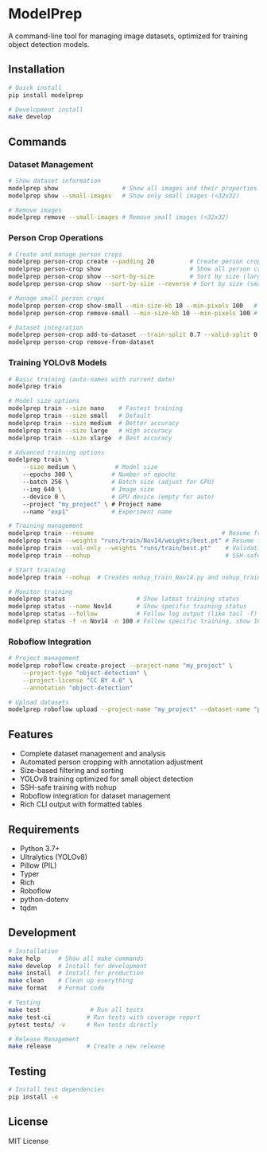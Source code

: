 # ModelPrep

A command-line tool for managing image datasets, optimized for training object detection models.

## Installation

```bash
# Quick install
pip install modelprep

# Development install
make develop
```

## Commands

### Dataset Management

```bash
# Show dataset information
modelprep show                  # Show all images and their properties
modelprep show --small-images   # Show only small images (<32x32)

# Remove images
modelprep remove --small-images # Remove small images (<32x32)
```

### Person Crop Operations

```bash
# Create and manage person crops
modelprep person-crop create --padding 20          # Create person crops with 20% padding
modelprep person-crop show                         # Show all person crops
modelprep person-crop show --sort-by-size          # Sort by size (large to small)
modelprep person-crop show --sort-by-size --reverse # Sort by size (small to large)

# Manage small person crops
modelprep person-crop show-small --min-size-kb 10 --min-pixels 100   # Preview small crops
modelprep person-crop remove-small --min-size-kb 10 --min-pixels 100 # Remove small crops

# Dataset integration
modelprep person-crop add-to-dataset --train-split 0.7 --valid-split 0.2 --test-split 0.1
modelprep person-crop remove-from-dataset
```

### Training YOLOv8 Models

```bash
# Basic training (auto-names with current date)
modelprep train

# Model size options
modelprep train --size nano    # Fastest training
modelprep train --size small   # Default
modelprep train --size medium  # Better accuracy
modelprep train --size large   # High accuracy
modelprep train --size xlarge  # Best accuracy

# Advanced training options
modelprep train \
    --size medium \           # Model size
    --epochs 300 \           # Number of epochs
    --batch 256 \            # Batch size (adjust for GPU)
    --img 640 \              # Image size
    --device 0 \             # GPU device (empty for auto)
    --project "my_project" \ # Project name
    --name "exp1"            # Experiment name

# Training management
modelprep train --resume                                    # Resume from last checkpoint
modelprep train --weights "runs/train/Nov14/weights/best.pt" # Resume from specific weights
modelprep train --val-only --weights "runs/train/best.pt"    # Validation only
modelprep train --nohup                                      # SSH-safe training

# Start training
modelprep train --nohup  # Creates nohup_train_Nov14.py and nohup_train_Nov14.log

# Monitor training
modelprep status                    # Show latest training status
modelprep status --name Nov14       # Show specific training status
modelprep status --follow           # Follow log output (like tail -f)
modelprep status -f -n Nov14 -n 100 # Follow specific training, show 100 lines
```

### Roboflow Integration

```bash
# Project management
modelprep roboflow create-project --project-name "my_project" \
    --project-type "object-detection" \
    --project-license "CC BY 4.0" \
    --annotation "object-detection"

# Upload datasets
modelprep roboflow upload --project-name "my_project" --dataset-name "person-crops"
```

## Features

- Complete dataset management and analysis
- Automated person cropping with annotation adjustment
- Size-based filtering and sorting
- YOLOv8 training optimized for small object detection
- SSH-safe training with nohup
- Roboflow integration for dataset management
- Rich CLI output with formatted tables

## Requirements

- Python 3.7+
- Ultralytics (YOLOv8)
- Pillow (PIL)
- Typer
- Rich
- Roboflow
- python-dotenv
- tqdm

## Development

```bash
# Installation
make help     # Show all make commands
make develop  # Install for development
make install  # Install for production
make clean    # Clean up everything
make format   # Format code

# Testing
make test              # Run all tests
make test-ci          # Run tests with coverage report
pytest tests/ -v      # Run tests directly

# Release Management
make release          # Create a new release
```

## Testing

```bash
# Install test dependencies
pip install -e
```

## License

MIT License